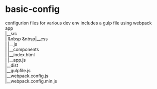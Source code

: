 # basic-config
configurion files for various dev env
 includes a gulp file using webpack
 </br>app
 </br>   |__src
 </br>   | &nbsp &nbsp|__css
  </br>  |  |__js
   </br> |  |__components
    </br>|  |__index.html
    </br>|  |__app.js
    </br>|__dist
    </br>|__gulpfile.js
    </br>|__webpack.config.js
    </br>|__webpack.config.min.js
